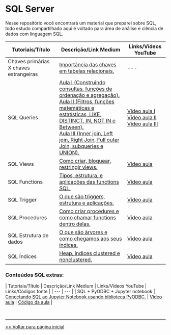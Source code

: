 # SQL Server
Nesse repositório você encontrará um material que preparei sobre SQL, todo estudo compartilhado aqui é voltado para área de análise e ciência de dados com linguagem SQL.

 | Tutoriais/Título | Descrição/Link Medium | Links/Vídeos YouTube |
 | --- | --- | --- |
 | Chaves primárias X chaves estrangeiras | [Importância das chaves em tabelas relacionais.](https://medium.com/@dev.daniel.amorim/sql-chave-prim%C3%A1ria-x-chave-estrangeira-e925a8799f8f)| --- |
 | SQL Queries | [Aula I (Construindo consultas, funções de ordenação e agregação).](https://medium.com/@dev.daniel.amorim/sql-do-princ%C3%ADpio-ao-fim-parte-i-ee9ea4b11652) <br> [Aula II (Filtros, funções matemáticas e estatísticas, LIKE, DISTINCT, IN, NOT IN e Between).](https://medium.com/@dev.daniel.amorim/sql-do-principio-ao-fim-parte-ii-5287b169eb0c) <BR> [Aula III (Inner join, Left join, Right Join, Full outer Join, subqueries e UNION).](https://medium.com/@dev.daniel.amorim/sql-do-princ%C3%ADpio-ao-fim-parte-iii-173b491e377d) | [Vídeo aula I](https://youtu.be/2CUFyHaGwx8) <br> [Vídeo aula II](https://youtu.be/bUGY4jT3MQc) <br> [Vídeo aula III](https://youtu.be/DwDUXJl1DWM) |
 | SQL Views | [Como criar, bloquear, restringir views.](https://medium.com/@dev.daniel.amorim/sql-views-ac1d5fc62c90) | [Vídeo aula]( https://youtu.be/G7-1gFbZIwA) |
 | SQL Functions | [Tipos, estrutura, e aplicações das functions SQL.](https://medium.com/@dev.daniel.amorim/sql-functions-c8841b80e640) | [Vídeo aula](https://youtu.be/yTD7PokGlFc) |
 | SQL Trigger | [O que são triggers, estrutura e aplicações.](https://medium.com/@dev.daniel.amorim/sql-trigger-f4983bdd5ad6) | [Vídeo aula](https://youtu.be/Z6DfOrhuKKw) |
 | SQL Procedures | [Como criar procedures e como chamar functions dentro delas.](https://medium.com/@dev.daniel.amorim/sql-procedures-1b398b36894c) | [Vídeo aula](https://youtu.be/lt9b4oOzo3g) |
 | SQL Estrutura de dados | [O que são árvores e como chegamos aos seus índices.](https://medium.com/@dev.daniel.amorim/sql-%C3%ADndices-dd0b700d13a3) | [Vídeo aula](https://youtu.be/qq1nxj_eGQk) |
 | SQL Índices | [Heap, índices clustered e nonclustered.](https://medium.com/@dev.daniel.amorim/sql-%C3%ADndices-d82220f01176) | [Vídeo aula](https://youtu.be/qWxnztiT3s4) |
 
### Conteúdos SQL extras:
  
| Tutoriais/Título | Descrição/Link Medium | Links/Vídeos YouTube | Links/Códigos fonte |
 |          ---                     | ---   |
 | SQL + PyODBC + Jupyter notebook        | [Conectando SQL ao Jupyter Notebook usando biblioteca PyODBC.](https://github.com/dev-daniel-amorim/PyODBC-Integracao_python_SQL-Server/blob/main/README.md) | [Vídeo aula](https://youtu.be/iW4UDgHoNtc) | [Código da aula](https://github.com/dev-daniel-amorim/PyODBC-Integracao_python_SQL-Server/blob/main/SQL%20%2B%20Pyodbc%20%2B%20Jupyter.ipynb) |




<br>
<hr>

[<< Voltar para página inicial](https://github.com/dev-daniel-amorim)
